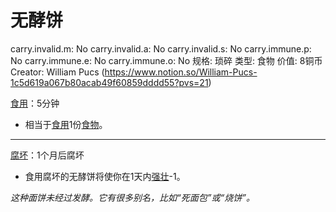 # 无酵饼

carry.invalid.m: No
carry.invalid.a: No
carry.invalid.s: No
carry.immune.p: No
carry.immune.e: No
carry.immune.o: No
规格: 琐碎
类型: 食物
价值: 8铜币
Creator: William Pucs (https://www.notion.so/William-Pucs-1c5d619a067b80acab49f60859dddd55?pvs=21)

<aside>

[食用](https://www.notion.so/1b4d619a067b80248b00c209dab715fe?pvs=21)：5分钟

- 相当于[食用](https://www.notion.so/1b4d619a067b80248b00c209dab715fe?pvs=21)1份[食物](https://www.notion.so/1b3d619a067b808f8beafe180e8eb22f?pvs=21)。

---

[腐坏](https://www.notion.so/1b3d619a067b8039b1fecba63b680faf?pvs=21)：1个月后腐坏

- 食用腐坏的无酵饼将使你在1天内[强壮](https://www.notion.so/1b3d619a067b8018b6a6d9d43490bbdc?pvs=21)-1。
</aside>

*这种面饼未经过发酵。它有很多别名，比如“死面包”或“烧饼”。*